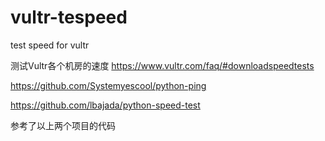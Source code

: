 # vultr-tespeed
test speed for vultr


测试Vultr各个机房的速度
https://www.vultr.com/faq/#downloadspeedtests



https://github.com/Systemyescool/python-ping

https://github.com/lbajada/python-speed-test

参考了以上两个项目的代码
